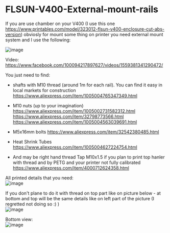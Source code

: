 # FLSUN-V400-External-mount-rails

If you are use chamber on your V400 (I use this one https://www.printables.com/model/323012-flsun-v400-enclosure-cut-abs-version) obviosly for mount some thing on 
printer you need external mount system and I use the following:

![image](https://github.com/ViktorDiy/FLSUN-V400-External-mount-rails/assets/147925158/8b0ee1f9-2355-4b3a-8d2f-65948524fad7)

Video:
https://www.facebook.com/100094217897627/videos/1559381341290472/

You just need to find:

- shafts with M10 thread (around 1m for each rail). You can find it easy in local markets for construction https://www.aliexpress.com/item/1005004765347349.html
  
- M10 nuts (up to your imagination)
  https://www.aliexpress.com/item/1005002731582312.html
  https://www.aliexpress.com/item/32798773566.html
  https://www.aliexpress.com/item/1005004563039691.html

- M5x16mm bolts https://www.aliexpress.com/item/32542380485.html
  
- Heat Shrink Tubes https://www.aliexpress.com/item/1005004627224754.html

- And may be right hand thread Tap M10x1.5 if you plan to print top hanler with thread and by PETG and your printer not fully calibrated https://www.aliexpress.com/item/4000712624358.html

All printed details that you need: <br/>
![image](https://github.com/ViktorDiy/FLSUN-V400-External-mount-rails/assets/147925158/2e6e647b-c3c6-4430-b8bd-782455eb305c)

If you don't plane to do it with thread on top part like on picture below - at bottom and top will be the same details like on left part of the picture (I regretted not doing so :) ) <br/>
![image](https://github.com/ViktorDiy/FLSUN-V400-External-mount-rails/assets/147925158/d6405969-0d34-407c-9bcc-9c32b49100a6)

Bottom view:<br/>
![image](https://github.com/ViktorDiy/FLSUN-V400-External-mount-rails/assets/147925158/0b433fa3-f5dd-4d83-9bac-67b832bf89b8)





